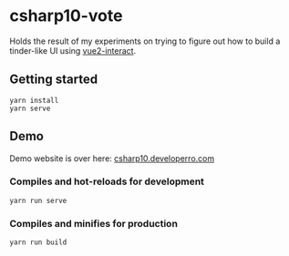 # csharp10-vote

Holds the result of my experiments on trying to figure out how to build a tinder-like UI using [vue2-interact](https://vue2-interact.netlify.com).

## Getting started

```
yarn install
yarn serve
```

## Demo
Demo website is over here: [csharp10.developerro.com](https://csharp10.developerro.com)

### Compiles and hot-reloads for development
```
yarn run serve
```

### Compiles and minifies for production
```
yarn run build
```
